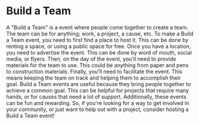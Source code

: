 
# Build a Team
A "Build a Team" is a event where people come together to create a team. The team can be for anything; work, a project, a cause, etc. To make a Build a Team event, you need to first find a place to host it. This can be done by renting a space, or using a public space for free. Once you have a location, you need to advertise the event. This can be done by word of mouth, social media, or flyers. Then, on the day of the event, you'll need to provide materials for the team to use. This could be anything from paper and pens to construction materials. Finally, you'll need to facilitate the event. This means keeping the team on track and helping them to accomplish their goal. Build a Team events are useful because they bring people together to achieve a common goal. This can be helpful for projects that require many hands, or for causes that need a lot of support. Additionally, these events can be fun and rewarding. So, if you're looking for a way to get involved in your community, or just want to help out with a project, consider hosting a Build a Team event!